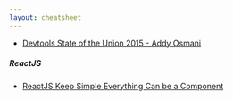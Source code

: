 ```yaml
---
layout: cheatsheet
---
```


* [Devtools State of the Union 2015 - Addy Osmani](https://speakerdeck.com/addyosmani/devtools-state-of-the-union-2015?utm_source=javascriptweekly&utm_medium=email)

##### ReactJS

* [ReactJS Keep Simple Everything Can be a Component](https://speakerdeck.com/pedronauck/reactjs-keep-simple-everything-can-be-a-component)